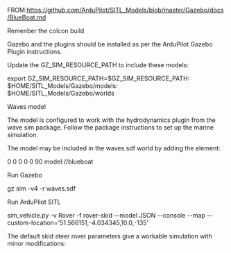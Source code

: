 FROM:https://github.com/ArduPilot/SITL_Models/blob/master/Gazebo/docs/BlueBoat.md

Remenber the colcon build

Gazebo and the plugins should be installed as per the ArduPilot Gazebo Plugin instructions.

Update the GZ_SIM_RESOURCE_PATH to include these models:

export GZ_SIM_RESOURCE_PATH=$GZ_SIM_RESOURCE_PATH:\
$HOME/SITL_Models/Gazebo/models:\
$HOME/SITL_Models/Gazebo/worlds

Waves model

The model is configured to work with the hydrodynamics plugin from the wave sim package. Follow the package instructions to set up the marine simulation.

The model may be included in the waves.sdf world by adding the element:

<include>
  <pose degrees="true">0 0 0 0 0 90</pose>
  <uri>model://blueboat</uri>
</include>

Run Gazebo

gz sim -v4 -r waves.sdf

Run ArduPilot SITL

sim_vehicle.py -v Rover -f rover-skid --model JSON  --console --map --custom-location='51.566151,-4.034345,10.0,-135'

The default skid steer rover parameters give a workable simulation with minor modifications:
